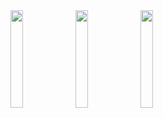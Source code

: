 <img src="https://user-images.githubusercontent.com/62179996/115876072-82510f00-a463-11eb-8b01-bb3c8457cdd7.jpg" width="20%" align="left"/>
<img src="https://user-images.githubusercontent.com/62179996/115876577-1f13ac80-a464-11eb-9b22-824997b134a7.jpg" width="20%" align="left"/>
<img src="https://user-images.githubusercontent.com/62179996/115876595-28047e00-a464-11eb-8d60-c674acda411e.jpg" width="20%" align="left"/>

